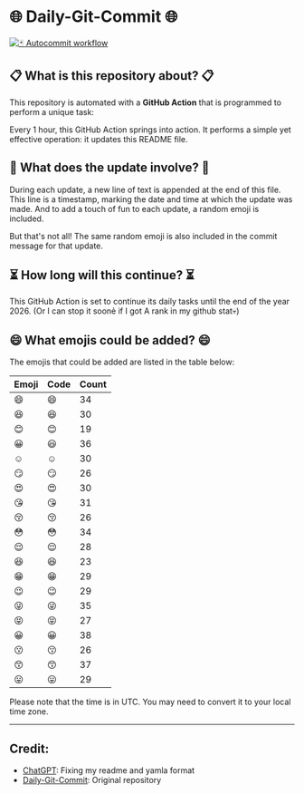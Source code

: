 # 🌐 Daily-Git-Commit 🌐

[![🃏 Autocommit workflow](https://github.com/kleqing/git-auto-commit/actions/workflows/main.yaml/badge.svg?event=check_run)](https://github.com/kleqing/git-auto-commit/actions/workflows/main.yaml)

## 📋 What is this repository about? 📋

This repository is automated with a **GitHub Action** that is programmed to perform a unique task:

Every 1 hour, this GitHub Action springs into action. It performs a simple yet effective operation: it updates this README file.

## 🔄 What does the update involve? 🔄

During each update, a new line of text is appended at the end of this file. This line is a timestamp, marking the date and time at which the update was made. And to add a touch of fun to each update, a random emoji is included.

But that's not all! The same random emoji is also included in the commit message for that update.

## ⏳ How long will this continue? ⏳

This GitHub Action is set to continue its daily tasks until the end of the year 2026. (Or I can stop it soonẻ if I got A rank in my github stat💀)

## 😄 What emojis could be added? 😄

The emojis that could be added are listed in the table below:

| Emoji | Code | Count |
| --- | --- | --- |
| 😄 | :smile: | 34 |
| 😆 | :laughing: | 30 |
| 😊 | :blush: | 19 |
| 😀 | :smiley: | 36 |
| ☺️ | :relaxed: | 30 |
| 😏 | :smirk: | 26 |
| 😍 | :heart_eyes: | 30 |
| 😘 | :kissing_heart: | 31 |
| 😚 | :kissing_closed_eyes: | 26 |
| 😳 | :flushed: | 34 |
| 😌 | :relieved: | 28 |
| 😆 | :satisfied: | 23 |
| 😁 | :grin: | 29 |
| 😉 | :wink: | 29 |
| 😜 | :stuck_out_tongue_winking_eye: | 35 |
| 😝 | :stuck_out_tongue_closed_eyes: | 27 |
| 😀 | :grinning: | 38 |
| 😗 | :kissing: | 26 |
| 😙 | :kissing_smiling_eyes: | 37 |
| 😛 | :stuck_out_tongue: | 29 |

Please note that the time is in UTC. You may need to convert it to your local time zone.

---

## Credit:

- [ChatGPT](chatgpt.com): Fixing my readme and yamla format
- [Daily-Git-Commit](https://github.com/diegomarty/daily-git-commit): Original repository

